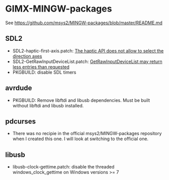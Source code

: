 GIMX-MINGW-packages
===================

See https://github.com/msys2/MINGW-packages/blob/master/README.md

## SDL2

* SDL2-haptic-first-axis.patch: [The haptic API does not allow to select the direction axes](https://bugzilla.libsdl.org/show_bug.cgi?id=3446)
* SDL2-GetRawInputDeviceList.patch: [GetRawInputDeviceList may return less entries than requested](https://bugzilla.libsdl.org/show_bug.cgi?id=4006)
* PKGBUILD: disable SDL timers

## avrdude

* PKGBUILD: Remove libftdi and libusb dependencies. Must be built without libftdi and libusb installed.

## pdcurses

* There was no recipie in the official msys2/MINGW-packages repository when I created this one. I will look at switching to the official one.

## libusb

* libusb-clock-gettime.patch: disable the threaded windows\_clock\_gettime on Windows versions >= 7
